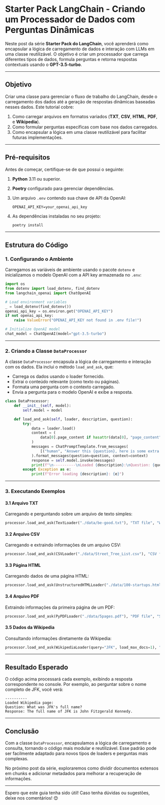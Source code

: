 
# Starter Pack LangChain - Criando um Processador de Dados com Perguntas Dinâmicas

Neste post da série **Starter Pack do LangChain**, você aprenderá como encapsular a lógica de carregamento de dados e interação com LLMs em uma classe reutilizável. O objetivo é criar um processador que carrega diferentes tipos de dados, formula perguntas e retorna respostas contextuais usando o **GPT-3.5-turbo**.

---

## Objetivo

Criar uma classe para gerenciar o fluxo de trabalho do LangChain, desde o carregamento dos dados até a geração de respostas dinâmicas baseadas nesses dados. Este tutorial cobre:

1. Como carregar arquivos em formatos variados (**TXT**, **CSV**, **HTML**, **PDF**, e **Wikipedia**).
2. Como formular perguntas específicas com base nos dados carregados.
3. Como encapsular a lógica em uma classe reutilizável para facilitar futuras implementações.

---

## Pré-requisitos

Antes de começar, certifique-se de que possui o seguinte:

1. **Python** 3.11 ou superior.
2. **Poetry** configurado para gerenciar dependências.
3. Um arquivo `.env` contendo sua chave de API da OpenAI:
   ```plaintext
   OPENAI_API_KEY=your_openai_api_key
   ```

4. As dependências instaladas no seu projeto:
   ```bash
   poetry install
   ```

---

## Estrutura do Código

### 1. Configurando o Ambiente

Carregamos as variáveis de ambiente usando o pacote `dotenv` e inicializamos o modelo OpenAI com a API key armazenada no `.env`:

```python
import os
from dotenv import load_dotenv, find_dotenv
from langchain_openai import ChatOpenAI

# Load environment variables
_ = load_dotenv(find_dotenv())
openai_api_key = os.environ.get("OPENAI_API_KEY")
if not openai_api_key:
    raise ValueError("OPENAI_API_KEY not found in .env file!")

# Initialize OpenAI model
chat_model = ChatOpenAI(model="gpt-3.5-turbo")
```

---

### 2. Criando a Classe `DataProcessor`

A classe `DataProcessor` encapsula a lógica de carregamento e interação com os dados. Ela inclui o método `load_and_ask`, que:

- Carrega os dados usando o loader fornecido.
- Extrai o conteúdo relevante (como texto ou páginas).
- Formata uma pergunta com o contexto carregado.
- Envia a pergunta para o modelo OpenAI e exibe a resposta.

```python
class DataProcessor:
    def __init__(self, model):
        self.model = model

    def load_and_ask(self, loader, description, question):
        try:
            data = loader.load()
            context = (
                data[0].page_content if hasattr(data[0], "page_content") else str(data[:1])
            )
            messages = ChatPromptTemplate.from_messages(
                [("human", "Answer this {question}, here is some extra {context}")]
            ).format_messages(question=question, context=context)
            response = self.model.invoke(messages)
            print(f"\n----------\nLoaded {description}:\nQuestion: {question}\nResponse: {response.content}\n")
        except Exception as e:
            print(f"Error loading {description}: {e}")
```

---

### 3. Executando Exemplos

#### 3.1 Arquivo TXT

Carregando e perguntando sobre um arquivo de texto simples:

```python
processor.load_and_ask(TextLoader("./data/be-good.txt"), "TXT file", "What is the main theme of the text?")
```

#### 3.2 Arquivo CSV

Carregando e extraindo informações de um arquivo CSV:

```python
processor.load_and_ask(CSVLoader("./data/Street_Tree_List.csv"), "CSV file", "What are the most common tree types?")
```

#### 3.3 Página HTML

Carregando dados de uma página HTML:

```python
processor.load_and_ask(UnstructuredHTMLLoader("./data/100-startups.html"), "HTML file", "What are the top startups?")
```

#### 3.4 Arquivo PDF

Extraindo informações da primeira página de um PDF:

```python
processor.load_and_ask(PyPDFLoader("./data/5pages.pdf"), "PDF file", "Summarize the first page.")
```

#### 3.5 Dados da Wikipedia

Consultando informações diretamente da Wikipedia:

```python
processor.load_and_ask(WikipediaLoader(query="JFK", load_max_docs=1), "Wikipedia page", "What was JFK's full name?")
```

---

## Resultado Esperado

O código acima processará cada exemplo, exibindo a resposta correspondente no console. Por exemplo, ao perguntar sobre o nome completo de JFK, você verá:

```plaintext
----------
Loaded Wikipedia page:
Question: What was JFK's full name?
Response: The full name of JFK is John Fitzgerald Kennedy.
```

---

## Conclusão

Com a classe `DataProcessor`, encapsulamos a lógica de carregamento e consulta, tornando o código mais modular e reutilizável. Esse padrão pode ser facilmente adaptado para novos tipos de loaders e perguntas mais complexas.

No próximo post da série, exploraremos como dividir documentos extensos em chunks e adicionar metadados para melhorar a recuperação de informações.

---

Espero que este guia tenha sido útil! Caso tenha dúvidas ou sugestões, deixe nos comentários! 😊